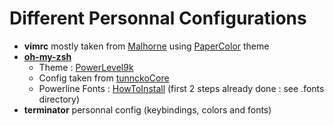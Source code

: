 # Different Personnal Configurations

- **vimrc** mostly taken from [Malhorne](https://github.com/Malhorne/vimrc)
    using [PaperColor](https://github.com/NLKNguyen/papercolor-theme) theme
- [**oh-my-zsh**](https://github.com/robbyrussell/oh-my-zsh)
    - Theme : [PowerLevel9k](https://github.com/bhilburn/powerlevel9k)
    - Config taken from [tunnckoCore](https://github.com/bhilburn/powerlevel9k/wiki/Show-Off-Your-Config#tunnckocore-configuration)
    - Powerline Fonts : [HowToInstall](https://github.com/gabrielelana/awesome-terminal-fonts#how-to-install-linux) (first 2 steps already done : see .fonts directory)
- **terminator** personnal config (keybindings, colors and fonts)
